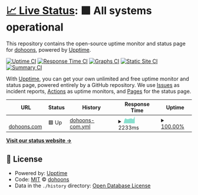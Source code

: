 # [📈 Live Status](https://dohoons.github.io/upptime): <!--live status--> **🟩 All systems operational**

This repository contains the open-source uptime monitor and status page for [dohoons](https://dohoons.com/), powered by [Upptime](https://github.com/upptime/upptime).

[![Uptime CI](https://github.com/dohoons/upptime/workflows/Uptime%20CI/badge.svg)](https://github.com/upptime/upptime/actions?query=workflow%3A%22Uptime+CI%22)
[![Response Time CI](https://github.com/dohoons/upptime/workflows/Response%20Time%20CI/badge.svg)](https://github.com/upptime/upptime/actions?query=workflow%3A%22Response+Time+CI%22)
[![Graphs CI](https://github.com/dohoons/upptime/workflows/Graphs%20CI/badge.svg)](https://github.com/upptime/upptime/actions?query=workflow%3A%22Graphs+CI%22)
[![Static Site CI](https://github.com/dohoons/upptime/workflows/Static%20Site%20CI/badge.svg)](https://github.com/upptime/upptime/actions?query=workflow%3A%22Static+Site+CI%22)
[![Summary CI](https://github.com/dohoons/upptime/workflows/Summary%20CI/badge.svg)](https://github.com/upptime/upptime/actions?query=workflow%3A%22Summary+CI%22)

With [Upptime](https://upptime.js.org), you can get your own unlimited and free uptime monitor and status page, powered entirely by a GitHub repository. We use [Issues](https://github.com/dohoons/upptime/issues) as incident reports, [Actions](https://github.com/dohoons/upptime/actions) as uptime monitors, and [Pages](https://dohoons.github.io/upptime) for the status page.

<!--start: status pages-->
<!-- This summary is generated by Upptime (https://github.com/upptime/upptime) -->
<!-- Do not edit this manually, your changes will be overwritten -->
<!-- prettier-ignore -->
| URL | Status | History | Response Time | Uptime |
| --- | ------ | ------- | ------------- | ------ |
| <img alt="" src="https://favicons.githubusercontent.com/dohoons.com" height="13"> [dohoons.com](https://dohoons.com) | 🟩 Up | [dohoons-com.yml](https://github.com/dohoons/upptime/commits/HEAD/history/dohoons-com.yml) | <details><summary><img alt="Response time graph" src="./graphs/dohoons-com/response-time-week.png" height="20"> 2233ms</summary><br><a href="https://dohoons.github.io/upptime/history/dohoons-com"><img alt="Response time 2175" src="https://img.shields.io/endpoint?url=https%3A%2F%2Fraw.githubusercontent.com%2Fdohoons%2Fupptime%2FHEAD%2Fapi%2Fdohoons-com%2Fresponse-time.json"></a><br><a href="https://dohoons.github.io/upptime/history/dohoons-com"><img alt="24-hour response time 2123" src="https://img.shields.io/endpoint?url=https%3A%2F%2Fraw.githubusercontent.com%2Fdohoons%2Fupptime%2FHEAD%2Fapi%2Fdohoons-com%2Fresponse-time-day.json"></a><br><a href="https://dohoons.github.io/upptime/history/dohoons-com"><img alt="7-day response time 2233" src="https://img.shields.io/endpoint?url=https%3A%2F%2Fraw.githubusercontent.com%2Fdohoons%2Fupptime%2FHEAD%2Fapi%2Fdohoons-com%2Fresponse-time-week.json"></a><br><a href="https://dohoons.github.io/upptime/history/dohoons-com"><img alt="30-day response time 2009" src="https://img.shields.io/endpoint?url=https%3A%2F%2Fraw.githubusercontent.com%2Fdohoons%2Fupptime%2FHEAD%2Fapi%2Fdohoons-com%2Fresponse-time-month.json"></a><br><a href="https://dohoons.github.io/upptime/history/dohoons-com"><img alt="1-year response time 2175" src="https://img.shields.io/endpoint?url=https%3A%2F%2Fraw.githubusercontent.com%2Fdohoons%2Fupptime%2FHEAD%2Fapi%2Fdohoons-com%2Fresponse-time-year.json"></a></details> | <details><summary><a href="https://dohoons.github.io/upptime/history/dohoons-com">100.00%</a></summary><a href="https://dohoons.github.io/upptime/history/dohoons-com"><img alt="All-time uptime 100.00%" src="https://img.shields.io/endpoint?url=https%3A%2F%2Fraw.githubusercontent.com%2Fdohoons%2Fupptime%2FHEAD%2Fapi%2Fdohoons-com%2Fuptime.json"></a><br><a href="https://dohoons.github.io/upptime/history/dohoons-com"><img alt="24-hour uptime 100.00%" src="https://img.shields.io/endpoint?url=https%3A%2F%2Fraw.githubusercontent.com%2Fdohoons%2Fupptime%2FHEAD%2Fapi%2Fdohoons-com%2Fuptime-day.json"></a><br><a href="https://dohoons.github.io/upptime/history/dohoons-com"><img alt="7-day uptime 100.00%" src="https://img.shields.io/endpoint?url=https%3A%2F%2Fraw.githubusercontent.com%2Fdohoons%2Fupptime%2FHEAD%2Fapi%2Fdohoons-com%2Fuptime-week.json"></a><br><a href="https://dohoons.github.io/upptime/history/dohoons-com"><img alt="30-day uptime 100.00%" src="https://img.shields.io/endpoint?url=https%3A%2F%2Fraw.githubusercontent.com%2Fdohoons%2Fupptime%2FHEAD%2Fapi%2Fdohoons-com%2Fuptime-month.json"></a><br><a href="https://dohoons.github.io/upptime/history/dohoons-com"><img alt="1-year uptime 100.00%" src="https://img.shields.io/endpoint?url=https%3A%2F%2Fraw.githubusercontent.com%2Fdohoons%2Fupptime%2FHEAD%2Fapi%2Fdohoons-com%2Fuptime-year.json"></a></details>

<!--end: status pages-->

[**Visit our status website →**](https://dohoons.github.io/upptime)

## 📄 License

- Powered by: [Upptime](https://github.com/upptime/upptime)
- Code: [MIT](./LICENSE) © [dohoons](https://dohoons.com/)
- Data in the `./history` directory: [Open Database License](https://opendatacommons.org/licenses/odbl/1-0/)
